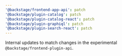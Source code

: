 ```yaml
---
'@backstage/frontend-app-api': patch
'@backstage/plugin-catalog': patch
'@backstage/plugin-catalog-react': patch
'@backstage/plugin-graphiql': patch
'@backstage/plugin-search-react': patch
---
```


Internal updates to match changes in the experimental `@backstage/frontend-plugin-api`.
